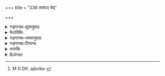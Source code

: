 +++
title = "236 तासाञ् चेद्"

+++

<details><summary>गङ्गानथ-मूलानुवादः</summary>

When however, they are grazing together in the forest, duly protected,—if a wolf pounces upon one and kills it,—the keeper is not to blame.—(236)
</details>

<details><summary>मेधातिथिः</summary>

"अजाविके"[^१०५] पूर्वश्लोके जात्यपेक्षं द्विवचनम् । पशुशकुनिद्वन्द्वत्वाद् विभाषितैकवद्भावः । इह तु **तासाम्** इति व्यक्त्यपेक्षो बहुवचने परामर्शः । **अवरुद्धानां मिथ** एकत्र प्रदेशे स्थापितानां संहतीभूतानां दिग्भ्यो विदिग्भ्यश् च निरुद्धगमनानां **वने चरन्तीनां** दृष्टिगोचराणाम्, यदि कुतश्चन कुञ्जात् संचारणोत्पतनानुक्रमेण निष्क्रम्य **वृको हन्यान् न पालो** दोषभाग् । अशक्यं ह्य् अनेकवृक्षक्षुपशरवल्लीगहनं वनं निर्विवरीकर्तुम्, छिद्रानुसारिणश् च वृकाः । **मिथो**ग्रहणाच् चातिदूरविप्रकृष्टासु वधे दोष एव । पालहस्तगताः पशवस् तदुपेक्षायां यदि दोषम् आप्नुयुः स पालेनैव समाधेय इति सिद्धे एष प्रपञ्चः सुखावबोधार्थः ॥ ८.२३६ ॥


[^१०५]:
     M G DK: ajāvika-
</details>

<details><summary>गङ्गानथ-भाष्यानुवादः</summary>

In the preceding verse the dual number in ‘*ajāvike*’ (‘goats and sheep’) is based upon the fact that *two* kinds of animals are meant; though in reality, being a copulative compound of the names of ‘animals,’ it should have taken the singular ending. In the present verse we have the feminine plural, in consideration of the individual animals concerned.

‘*Duty protected*,’ ‘*together*’;—kept together, flocked in one place; having their movements hitherto duly checked;—while grazing in the forest, before the eyes of the keeper;—if a wolf should suddenly emerge out of a thicket and pounce upon and kill one of them;—in this case the keeper is not to be blamed. Because it is absolutely impossible for a man to shut out every little opening in the forest, consisting as it does of endless trees and thickets and creepers; and wolves are always on the lookout for such openings.

The addition of the term ‘*together*’ shows that if they are allowed to roam about long distances, then if any is killed, the blame does lie with the keeper. The animals are in the hands of the keeper; so that if they come to harm through his carelessness, it should be made good by the keeper himself. It is for the purpose of making this simple fact easily understood that the author has had recourse to these detailed assertions.—(236)
</details>

<details><summary>गङ्गानथ-टिप्पन्यः</summary>

This verse is quoted in *Vivādaratnākara* (p. 175), which explains ‘*mithaḥ*’ as ‘herded together’,—‘*tatra*’ *i.e*., on the death of the cow;—in *Parāśaramādhava* (Vyavahāra, p. 265), which explains ‘*avaruddhānām*’ as ‘herded together by the keeper’ and in *Aparārka* (p. 773).
</details>

<details><summary>भारुचिः</summary>

अशक्यत्वाद् अटव्यां बहुवृक्षक्षुपगर्तायां तत्संरक्षणस्य मिथश् चरन्तीनां न पालापराधः । एतेन गोमहिष्यादि व्याख्यातम् । उक्तो गोसंरक्षणविधिः । पशुपीडापशुसंहारार्थम् इदम् उच्य[ते] ॥ ८.२३५ ॥
</details>

<details><summary>Bühler</summary>

236	But if they, kept in (proper) order, graze together in the forest, and a wolf, suddenly jumping on one of them, kills it, the herdsman shall bear in that case no responsibility.
</details>
